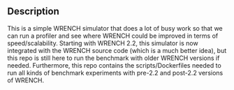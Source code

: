 ## Description 

This is a simple WRENCH simulator that does a lot of busy work so that we
can run a profiler and see where WRENCH could be improved in terms of
speed/scalability.  Starting with WRENCH 2.2, this simulator is now
integrated with the WRENCH source code (which is a much better idea), but
this repo is still here to run the benchmark with older WRENCH versions if
needed.  Furthermore, this repo contains the scripts/Dockerfiles needed to
run all kinds of benchmark experiments with pre-2.2 and post-2.2 
versions of WRENCH. 
